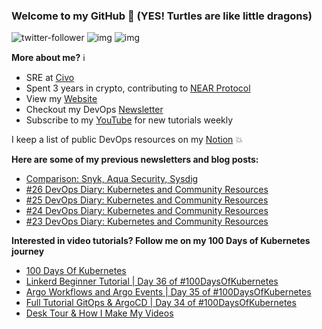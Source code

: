 ### Welcome to my GitHub :turtle: (YES! Turtles are like little dragons)

![twitter-follower](https://img.shields.io/twitter/follow/urlichsanais?style=social) ![img](https://img.shields.io/youtube/channel/subscribers/UCb4mfRT5UWpjoUQRcIE2qOQ?label=YouTube%20Subscribers&style=social) ![img](https://img.shields.io/youtube/channel/views/UCb4mfRT5UWpjoUQRcIE2qOQ?label=Total%20views%20on%20my%20YouTube%20Channel&style=social) 

**More about me?** :information_source:
* SRE at [Civo](https://www.civo.com/)
* Spent 3 years in crypto, contributing to [NEAR Protocol](https://github.com/near)
* View my [Website](https://anaisurl.com/)
* Checkout my DevOps [Newsletter](https://blog.anaisurl.com/tag/devops)
* Subscribe to my [YouTube](https://www.youtube.com/channel/UCb4mfRT5UWpjoUQRcIE2qOQ) for new tutorials weekly

I keep a list of public DevOps resources on my [Notion](https://devops.anaisurl.com/) :boom:

**Here are some of my previous newsletters and blog posts:**
<!-- BLOG-POST-LIST:START -->
- [Comparison: Snyk, Aqua Security, Sysdig](https://codefresh.io/security-testing/comparison-snyk-aqua-security-sysdig/)
- [#26 DevOps Diary: Kubernetes and Community Resources](https://blog.anaisurl.com/26-devops-diary-kubernetes-and-community-resources/)
- [#25 DevOps Diary: Kubernetes and Community Resources](https://blog.anaisurl.com/25-devops-diary-kubernetes-and-community-resources/)
- [#24 DevOps Diary: Kubernetes and Community Resources](https://blog.anaisurl.com/24-devops-diary-kubernetes-and-community-resources/)
- [#23 DevOps Diary: Kubernetes and Community Resources](https://blog.anaisurl.com/23-devops-diary-kubernetes-and-community-resources/)
<!-- BLOG-POST-LIST:END -->

**Interested in video tutorials? Follow me on my 100 Days of Kubernetes journey**
<!-- YOUTUBE-LIST:START -->
- [100 Days Of Kubernetes](https://www.youtube.com/watch?v=sUPzvkcpIro)
- [Linkerd Beginner Tutorial | Day 36 of #100DaysOfKubernetes](https://www.youtube.com/watch?v=4Y6TR-sg0mQ)
- [Argo Workflows and Argo Events | Day 35 of #100DaysOfKubernetes](https://www.youtube.com/watch?v=c3qJr6L8nHg)
- [Full Tutorial GitOps & ArgoCD | Day 34 of #100DaysOfKubernetes](https://www.youtube.com/watch?v=c4v7wGqKcEY)
- [Desk Tour &  How I Make My Videos](https://www.youtube.com/watch?v=q6oP2FyrnqA)
<!-- YOUTUBE-LIST:END -->
